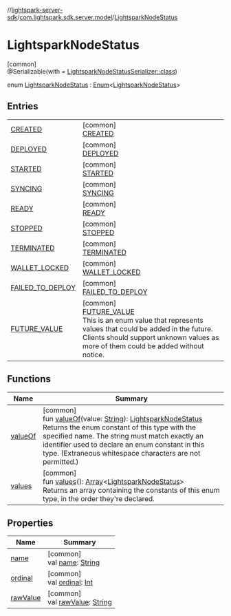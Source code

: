 //[lightspark-server-sdk](../../../index.md)/[com.lightspark.sdk.server.model](../index.md)/[LightsparkNodeStatus](index.md)

# LightsparkNodeStatus

[common]\
@Serializable(with = [LightsparkNodeStatusSerializer::class](../-lightspark-node-status-serializer/index.md))

enum [LightsparkNodeStatus](index.md) : [Enum](https://kotlinlang.org/api/latest/jvm/stdlib/kotlin/-enum/index.html)&lt;[LightsparkNodeStatus](index.md)&gt;

## Entries

| | |
|---|---|
| [CREATED](-c-r-e-a-t-e-d/index.md) | [common]<br>[CREATED](-c-r-e-a-t-e-d/index.md) |
| [DEPLOYED](-d-e-p-l-o-y-e-d/index.md) | [common]<br>[DEPLOYED](-d-e-p-l-o-y-e-d/index.md) |
| [STARTED](-s-t-a-r-t-e-d/index.md) | [common]<br>[STARTED](-s-t-a-r-t-e-d/index.md) |
| [SYNCING](-s-y-n-c-i-n-g/index.md) | [common]<br>[SYNCING](-s-y-n-c-i-n-g/index.md) |
| [READY](-r-e-a-d-y/index.md) | [common]<br>[READY](-r-e-a-d-y/index.md) |
| [STOPPED](-s-t-o-p-p-e-d/index.md) | [common]<br>[STOPPED](-s-t-o-p-p-e-d/index.md) |
| [TERMINATED](-t-e-r-m-i-n-a-t-e-d/index.md) | [common]<br>[TERMINATED](-t-e-r-m-i-n-a-t-e-d/index.md) |
| [WALLET_LOCKED](-w-a-l-l-e-t_-l-o-c-k-e-d/index.md) | [common]<br>[WALLET_LOCKED](-w-a-l-l-e-t_-l-o-c-k-e-d/index.md) |
| [FAILED_TO_DEPLOY](-f-a-i-l-e-d_-t-o_-d-e-p-l-o-y/index.md) | [common]<br>[FAILED_TO_DEPLOY](-f-a-i-l-e-d_-t-o_-d-e-p-l-o-y/index.md) |
| [FUTURE_VALUE](-f-u-t-u-r-e_-v-a-l-u-e/index.md) | [common]<br>[FUTURE_VALUE](-f-u-t-u-r-e_-v-a-l-u-e/index.md)<br>This is an enum value that represents values that could be added in the future. Clients should support unknown values as more of them could be added without notice. |

## Functions

| Name | Summary |
|---|---|
| [valueOf](value-of.md) | [common]<br>fun [valueOf](value-of.md)(value: [String](https://kotlinlang.org/api/latest/jvm/stdlib/kotlin/-string/index.html)): [LightsparkNodeStatus](index.md)<br>Returns the enum constant of this type with the specified name. The string must match exactly an identifier used to declare an enum constant in this type. (Extraneous whitespace characters are not permitted.) |
| [values](values.md) | [common]<br>fun [values](values.md)(): [Array](https://kotlinlang.org/api/latest/jvm/stdlib/kotlin/-array/index.html)&lt;[LightsparkNodeStatus](index.md)&gt;<br>Returns an array containing the constants of this enum type, in the order they're declared. |

## Properties

| Name | Summary |
|---|---|
| [name](../-withdrawal-request-status/-f-u-t-u-r-e_-v-a-l-u-e/index.md#-372974862%2FProperties%2F-1086033721) | [common]<br>val [name](../-withdrawal-request-status/-f-u-t-u-r-e_-v-a-l-u-e/index.md#-372974862%2FProperties%2F-1086033721): [String](https://kotlinlang.org/api/latest/jvm/stdlib/kotlin/-string/index.html) |
| [ordinal](../-withdrawal-request-status/-f-u-t-u-r-e_-v-a-l-u-e/index.md#-739389684%2FProperties%2F-1086033721) | [common]<br>val [ordinal](../-withdrawal-request-status/-f-u-t-u-r-e_-v-a-l-u-e/index.md#-739389684%2FProperties%2F-1086033721): [Int](https://kotlinlang.org/api/latest/jvm/stdlib/kotlin/-int/index.html) |
| [rawValue](raw-value.md) | [common]<br>val [rawValue](raw-value.md): [String](https://kotlinlang.org/api/latest/jvm/stdlib/kotlin/-string/index.html) |
